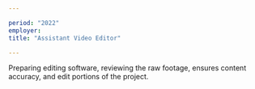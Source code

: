 ```yaml
---

period: "2022"
employer: 
title: "Assistant Video Editor"

---
```


Preparing editing software, reviewing the raw footage, ensures content accuracy, and edit portions of the project.
